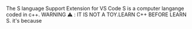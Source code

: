 The S  language  Support  Extension  for  VS Code
S is a computer  langange coded in c++.
WARNING ⚠️ : IT IS NOT A TOY.LEARN C++ BEFORE LEARN S. it's because

